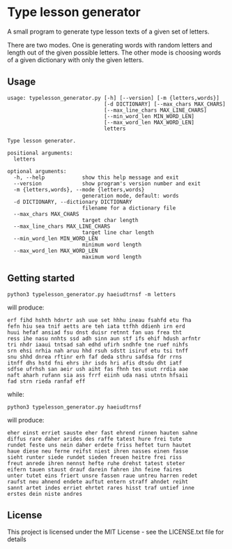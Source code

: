 # Type lesson generator

A small program to generate type lesson texts of a given set of letters.

There are two modes. One is generating words with random letters and length out of the given possible letters.
The other mode is choosing words of a given dictionary with only the given letters.

## Usage

```
usage: typelesson_generator.py [-h] [--version] [-m {letters,words}]
                               [-d DICTIONARY] [--max_chars MAX_CHARS]
                               [--max_line_chars MAX_LINE_CHARS]
                               [--min_word_len MIN_WORD_LEN]
                               [--max_word_len MAX_WORD_LEN]
                               letters

Type lesson generator.

positional arguments:
  letters

optional arguments:
  -h, --help            show this help message and exit
  --version             show program's version number and exit
  -m {letters,words}, --mode {letters,words}
                        generation mode, default: words
  -d DICTIONARY, --dictionary DICTIONARY
                        filename for a dictionary file
  --max_chars MAX_CHARS
                        target char length
  --max_line_chars MAX_LINE_CHARS
                        target line char length
  --min_word_len MIN_WORD_LEN
                        minimum word length
  --max_word_len MAX_WORD_LEN
                        maximum word length
```

## Getting started

`python3 typelesson_generator.py haeiudtrnsf -m letters`

will produce:

```
erf fihd hshth hdnrtr ash uue set hhhu ineau fsahfd etu fha
fefn hiu sea tnif aetts are teh iata ttfhh ddienh irn erd
huui hefaf ansiad fsu dnst duisr retnnt fan uas frea tht
ress ihe nasu nnhts ssd adh sinn aun stf ifs ehif hdush arfntr
tri nhdr iaaui tntsad sah edhd ufirh sndhfe tne ruef nihfs
srn ehsi nrhia nah aruu hhd rsuh sdstt isiruf etu tsi tnff
snu shhd dnrea rftinr erh faf deda sthru safdsa fdr rrns
itnff dhs hstd fni ehrs ihr isds hri afis dtsdu dht iatf
sdfse ufrhsh san aeir ush aiht fas fhnh tes usut rrdia aae
naft aharh rufann sia ass frrf eiinh uda nasi utntn hfsaii
fad strn rieda ranfaf eff

```
while:

`python3 typelesson_generator.py haeiudtrnsf`

will produce:

```
eher einst erriet sauste eher fast ehrend rinnen hauten sahne
diffus rare daher arides des raffe tatest hure frei tute
rundet feste uns nein daher erdete friss heftet turn hautet
haue diese neu ferne reifst niest ihren nasses einen fasse
sieht runter siede rundet sieden freuen heitre frei riss
freut anrede ihren nennst hefte ruhe drehst tatest steter
eifern tauen staust drauf darein fahren ihn feine faires
unter tutet eins friert unsre fassen raue untreu harren redet
raufst neu ahnend endete auftut entern straff ahndet reiht
sannt artet indes erriet ehrtet rares hisst traf untief inne
erstes dein niste andres
```

## License

This project is licensed under the MIT License - see the LICENSE.txt file for details